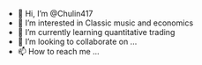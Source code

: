 - 👋 Hi, I’m @Chulin417
- 👀 I’m interested in Classic music and economics
- 🌱 I’m currently learning quantitative trading
- 💞️ I’m looking to collaborate on ...
- 📫 How to reach me ...

<!---
Chulin417/Chulin417 is a ✨ special ✨ repository because its `README.md` (this file) appears on your GitHub profile.
You can click the Preview link to take a look at your changes.
--->
